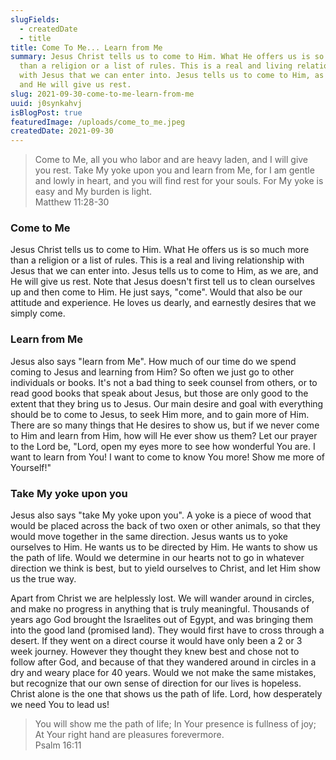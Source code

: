 ```yaml
---
slugFields:
  - createdDate
  - title
title: Come To Me... Learn from Me
summary: Jesus Christ tells us to come to Him. What He offers us is so much more
  than a religion or a list of rules. This is a real and living relationship
  with Jesus that we can enter into. Jesus tells us to come to Him, as we are,
  and He will give us rest.
slug: 2021-09-30-come-to-me-learn-from-me
uuid: j0synkahvj
isBlogPost: true
featuredImage: /uploads/come_to_me.jpeg
createdDate: 2021-09-30
---
```

<blockquote>Come to Me, all you who labor and are heavy laden, and I will give you rest. Take My yoke upon you and learn from Me, for I am gentle and lowly in heart, and you will find rest for your souls. For My yoke is easy and My burden is light.<footer>Matthew 11:28-30</footer></blockquote>

### Come to Me

Jesus Christ tells us to come to Him. What He offers us is so much more than a religion or a list of rules. This is a real and living relationship with Jesus that we can enter into. Jesus tells us to come to Him, as we are, and He will give us rest. Note that Jesus doesn't first tell us to clean ourselves up and then come to Him. He just says, "come". Would that also be our attitude and experience. He loves us dearly, and earnestly desires that we simply come.

### Learn from Me

Jesus also says "learn from Me". How much of our time do we spend coming to Jesus and learning from Him? So often we just go to other individuals or books. It's not a bad thing to seek counsel from others, or to read good books that speak about Jesus, but those are only good to the extent that they bring us to Jesus. Our main desire and goal with everything should be to come to Jesus, to seek Him more, and to gain more of Him. There are so many things that He desires to show us, but if we never come to Him and learn from Him, how will He ever show us them? Let our prayer to the Lord be, "Lord, open my eyes more to see how wonderful You are. I want to learn from You! I want to come to know You more! Show me more of Yourself!"

### Take My yoke upon you

Jesus also says "take My yoke upon you". A yoke is a piece of wood that would be placed across the back of two oxen or other animals, so that they would move together in the same direction. Jesus wants us to yoke ourselves to Him. He wants us to be directed by Him. He wants to show us the path of life. Would we determine in our hearts not to go in whatever direction we think is best, but to yield ourselves to Christ, and let Him show us the true way.

Apart from Christ we are helplessly lost. We will wander around in circles, and make no progress in anything that is truly meaningful. Thousands of years ago God brought the Israelites out of Egypt, and was bringing them into the good land (promised land). They would first have to cross through a desert. If they went on a direct course it would have only been a 2 or 3 week journey. However they thought they knew best and chose not to follow after God, and because of that they wandered around in circles in a dry and weary place for 40 years. Would we not make the same mistakes, but recognize that our own sense of direction for our lives is hopeless. Christ alone is the one that shows us the path of life. Lord, how desperately we need You to lead us!

<blockquote>You will show me the path of life; In Your presence is fullness of joy; At Your right hand are pleasures forevermore.<footer>Psalm 16:11</footer></blockquote>
